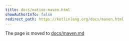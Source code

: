 ```yaml
---
title: docs/native-maven.html
showAuthorInfo: false
redirect_path: https://kotlinlang.org/docs/maven.html
---
```


The page is moved to [docs/maven.md](docs/maven.md)
